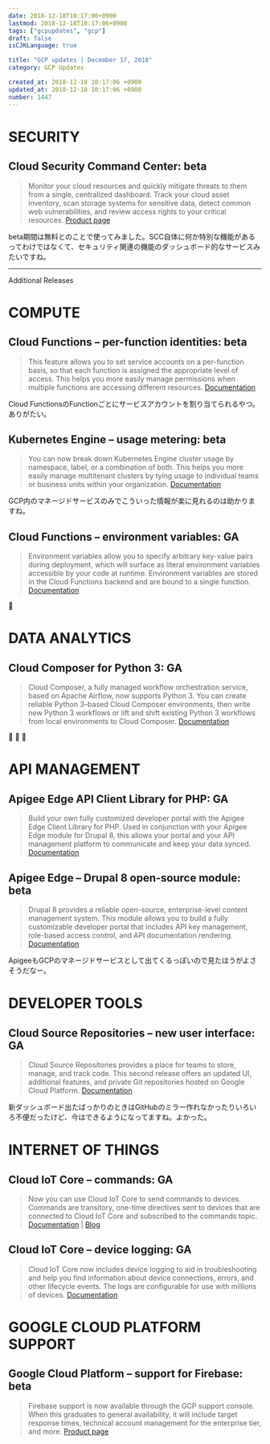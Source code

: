 ```yaml
---
date: 2018-12-18T10:17:06+0900
lastmod: 2018-12-18T10:17:06+0900
tags: ["gcpupdates", "gcp"]
draft: false
isCJKLanguage: true

title: "GCP updates | December 17, 2018"
category: GCP Updates

created_at: 2018-12-18 10:17:06 +0900
updated_at: 2018-12-18 10:17:06 +0900
number: 1447
---
```


# SECURITY

## Cloud Security Command Center: beta

> Monitor your cloud resources and quickly mitigate threats to them from a single, centralized dashboard. Track your cloud asset inventory, scan storage systems for sensitive data, detect common web vulnerabilities, and review access rights to your critical resources. [Product page](https://cloud.google.com/security-command-center/)

beta期間は無料とのことで使ってみました。SCC自体に何か特別な機能があるってわけではなくて、セキュリティ関連の機能のダッシュボード的なサービスみたいですね。



---

Additional Releases


# COMPUTE

## Cloud Functions – per-function identities: beta

> This feature allows you to set service accounts on a per-function basis, so that each function is assigned the appropriate level of access. This helps you more easily manage permissions when multiple functions are accessing different resources. [Documentation](https://cloud.google.com/functions/docs/securing/function-identity#per-function_identity)

Cloud FunctionsのFunctionごとにサービスアカウントを割り当てられるやつ。ありがたい。

## Kubernetes Engine – usage metering: beta

> You can now break down Kubernetes Engine cluster usage by namespace, label, or a combination of both. This helps you more easily manage multitenant clusters by tying usage to individual teams or business units within your organization. [Documentation](https://cloud.google.com/kubernetes-engine/docs/how-to/cluster-usage-metering)

GCP内のマネージドサービスのみでこういった情報が楽に見れるのは助かりますね。

## Cloud Functions – environment variables: GA

> Environment variables allow you to specify arbitrary key-value pairs during deployment, which will surface as literal environment variables accessible by your code at runtime. Environment variables are stored in the Cloud Functions backend and are bound to a single function. [Documentation](https://cloud.google.com/functions/docs/env-var)

:tada:

# DATA ANALYTICS

## Cloud Composer for Python 3: GA

> Cloud Composer, a fully managed workflow orchestration service, based on Apache Airflow, now supports Python 3. You can create reliable Python 3–based Cloud Composer environments, then write new Python 3 workflows or lift and shift existing Python 3 workflows from local environments to Cloud Composer. [Documentation](https://cloud.google.com/composer/docs/concepts/python-version)

:snake: :snake: :snake:

# API MANAGEMENT

## Apigee Edge API Client Library for PHP: GA

> Build your own fully customized developer portal with the Apigee Edge Client Library for PHP. Used in conjunction with your Apigee Edge module for Drupal 8, this allows your portal and your API management platform to communicate and keep your data synced. [Documentation](https://docs.apigee.com/release/notes/18112700-apigee-developer-portal-release-notes)

## Apigee Edge – Drupal 8 open-source module: beta

> Drupal 8 provides a reliable open-source, enterprise-level content management system. This module allows you to build a fully customizable developer portal that includes API key management, role-based access control, and API documentation rendering. [Documentation](https://docs.apigee.com/api-platform/publish/drupal/open-source-drupal-8)

ApigeeもGCPのマネージドサービスとして出てくるっぽいので見たほうがよさそうだなー。

# DEVELOPER TOOLS

## Cloud Source Repositories – new user interface: GA

> Cloud Source Repositories provides a place for teams to store, manage, and track code. This second release offers an updated UI, additional features, and private Git repositories hosted on Google Cloud Platform. [Documentation](https://cloud.google.com/source-repositories/docs/)

新ダッシュボード出たばっかりのときはGitHubのミラー作れなかったりいろいろ不便だったけど、今はできるようになってますね。よかった。

# INTERNET OF THINGS

## Cloud IoT Core – commands: GA

> Now you can use Cloud IoT Core to send commands to devices. Commands are transitory, one-time directives sent to devices that are connected to Cloud IoT Core and subscribed to the commands topic. [Documentation](https://cloud.google.com/iot/docs/how-tos/commands) | [Blog](https://cloud.google.com/blog/products/iot-devices/introducing-cloud-iot-core-commands-increased-flexibility-to-control-your-fleet-of-embedded-devices)



## Cloud IoT Core – device logging: GA

> Cloud IoT Core now includes device logging to aid in troubleshooting and help you find information about device connections, errors, and other lifecycle events. The logs are configurable for use with millions of devices. [Documentation](https://cloud.google.com/iot/docs/how-tos/logging-monitoring)


# GOOGLE CLOUD PLATFORM SUPPORT

## Google Cloud Platform – support for Firebase: beta

> Firebase support is now available through the GCP support console. When this graduates to general availability, it will include target response times, technical account management for the enterprise tier, and more. [Product page](https://cloud.google.com/support/)


